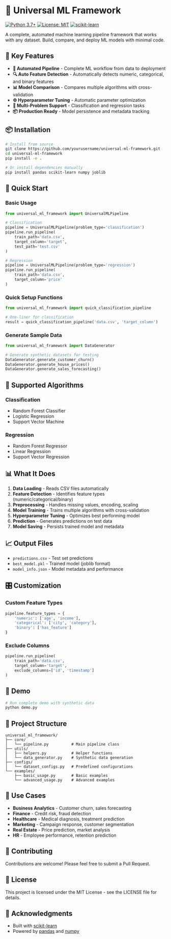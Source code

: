# 🌟 Universal ML Framework

[![Python 3.7+](https://img.shields.io/badge/python-3.7+-blue.svg)](https://www.python.org/downloads/)
[![License: MIT](https://img.shields.io/badge/License-MIT-yellow.svg)](https://opensource.org/licenses/MIT)
[![scikit-learn](https://img.shields.io/badge/scikit--learn-1.0+-orange.svg)](https://scikit-learn.org/)

A complete, automated machine learning pipeline framework that works with any dataset. Build, compare, and deploy ML models with minimal code.

## 🚀 Key Features

- **🤖 Automated Pipeline** - Complete ML workflow from data to deployment
- **🔍 Auto Feature Detection** - Automatically detects numeric, categorical, and binary features
- **📊 Model Comparison** - Compares multiple algorithms with cross-validation
- **⚙️ Hyperparameter Tuning** - Automatic parameter optimization
- **🎯 Multi-Problem Support** - Classification and regression tasks
- **📦 Production Ready** - Model persistence and metadata tracking

## 📦 Installation

```bash
# Install from source
git clone https://github.com/yourusername/universal-ml-framework.git
cd universal-ml-framework
pip install -e .

# Or install dependencies manually
pip install pandas scikit-learn numpy joblib
```

## 🎯 Quick Start

### Basic Usage

```python
from universal_ml_framework import UniversalMLPipeline

# Classification
pipeline = UniversalMLPipeline(problem_type='classification')
pipeline.run_pipeline(
    train_path='data.csv',
    target_column='target',
    test_path='test.csv'
)

# Regression
pipeline = UniversalMLPipeline(problem_type='regression')
pipeline.run_pipeline(
    train_path='data.csv',
    target_column='price'
)
```

### Quick Setup Functions

```python
from universal_ml_framework import quick_classification_pipeline

# One-liner for classification
result = quick_classification_pipeline('data.csv', 'target_column')
```

### Generate Sample Data

```python
from universal_ml_framework import DataGenerator

# Generate synthetic datasets for testing
DataGenerator.generate_customer_churn()
DataGenerator.generate_house_prices()
DataGenerator.generate_sales_forecasting()
```

## 🔧 Supported Algorithms

### Classification
- Random Forest Classifier
- Logistic Regression  
- Support Vector Machine

### Regression
- Random Forest Regressor
- Linear Regression
- Support Vector Regression

## 📊 What It Does

1. **Data Loading** - Reads CSV files automatically
2. **Feature Detection** - Identifies feature types (numeric/categorical/binary)
3. **Preprocessing** - Handles missing values, encoding, scaling
4. **Model Training** - Trains multiple algorithms with cross-validation
5. **Hyperparameter Tuning** - Optimizes best performing model
6. **Prediction** - Generates predictions on test data
7. **Model Saving** - Persists trained model and metadata

## 📈 Output Files

- `predictions.csv` - Test set predictions
- `best_model.pkl` - Trained model (joblib format)
- `model_info.json` - Model metadata and performance

## 🎛️ Customization

### Custom Feature Types
```python
pipeline.feature_types = {
    'numeric': ['age', 'income'],
    'categorical': ['city', 'category'],
    'binary': ['has_feature']
}
```

### Exclude Columns
```python
pipeline.run_pipeline(
    train_path='data.csv',
    target_column='target',
    exclude_columns=['id', 'timestamp']
)
```

## 🧪 Demo

```bash
# Run complete demo with synthetic data
python demo.py
```

## 📁 Project Structure

```
universal_ml_framework/
├── core/
│   └── pipeline.py          # Main pipeline class
├── utils/
│   ├── helpers.py           # Helper functions
│   └── data_generator.py    # Synthetic data generation
├── configs/
│   └── dataset_configs.py   # Predefined configurations
└── examples/
    ├── basic_usage.py       # Basic examples
    └── advanced_usage.py    # Advanced examples
```

## 🎯 Use Cases

- **Business Analytics** - Customer churn, sales forecasting
- **Finance** - Credit risk, fraud detection
- **Healthcare** - Medical diagnosis, treatment prediction
- **Marketing** - Campaign response, customer segmentation
- **Real Estate** - Price prediction, market analysis
- **HR** - Employee performance, retention prediction

## 🤝 Contributing

Contributions are welcome! Please feel free to submit a Pull Request.

## 📄 License

This project is licensed under the MIT License - see the LICENSE file for details.

## 🙏 Acknowledgments

- Built with [scikit-learn](https://scikit-learn.org/)
- Powered by [pandas](https://pandas.pydata.org/) and [numpy](https://numpy.org/)